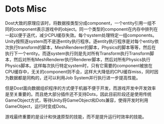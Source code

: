 # Dots Misc

Dost大致的原理应该时，将数据按类型分成component，一个entity引用一组不同的component表示游戏中的object。同一个类型的component在内存中排列在一起以便于迭代，减少CPU缓存失效。每个system处理特定一组components。Unity按照逐system而不是逐entity执行程序。逐entity执行程序是对每个entity依次执行transform的脚本，MeshRenderer的脚本，Physics的脚本等等，然后在执行下一个entity。而逐system执行则是先对所有Transform执行Transform脚本，然后对所有MeshRenderer执行Renderer脚本，然后对所有Physics执行Physics脚本。这样每次执行特定system时，只有它需要的component被放在CPU缓存中，无关的component则不会，这样大大降低的CPU缓存miss，同时因为数据都是同构的，还可以利用Job System并行执行进一步提高性能。

但是Dost面向数据组织程序的方式便于机器不便于开发，而游戏开发中开发效率是至关重要的。而且绝大部分插件还不支持Dots，因此目前阶段还是使用传统GameObject方式，等待Unity将GameObject和Dots兼容，使得开发时利用GameObject，运行时变成Dots。

游戏最终重要的是设计和快速原型的技能，而不是提升运行时效率的技能。
